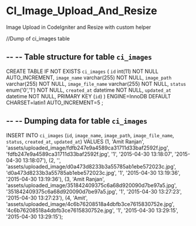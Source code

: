 # CI_Image_Upload_And_Resize
Image Upload in CodeIgniter and Resize with custom helper

//Dump of ci_images table

--
-- Table structure for table `ci_images`
--

CREATE TABLE IF NOT EXISTS `ci_images` (
  `id` int(11) NOT NULL AUTO_INCREMENT,
  `image_name` varchar(255) NOT NULL,
  `image_path` varchar(255) NOT NULL,
  `image_file_name` varchar(255) NOT NULL,
  `status` enum('0','1') NOT NULL,
  `created_at` datetime NOT NULL,
  `updated_at` datetime NOT NULL,
  PRIMARY KEY (`id`)
) ENGINE=InnoDB  DEFAULT CHARSET=latin1 AUTO_INCREMENT=5 ;

--
-- Dumping data for table `ci_images`
--

INSERT INTO `ci_images` (`id`, `image_name`, `image_path`, `image_file_name`, `status`, `created_at`, `updated_at`) VALUES
(1, 'Amit Ranjan', 'assets/uploaded_image/fdfb247e9a4589ca31711d33baf2592f.jpg', 'fdfb247e9a4589ca31711d33baf2592f.jpg', '1', '2015-04-30 13:18:07', '2015-04-30 13:18:07'),
(2, '', 'assets/uploaded_image/d0a473d8233b3a55785ab1ebe572023c.jpg', 'd0a473d8233b3a55785ab1ebe572023c.jpg', '1', '2015-04-30 13:19:36', '2015-04-30 13:19:36'),
(3, 'Amit Ranjan', 'assets/uploaded_image/351842409375c6a68d920090d7be97a5.jpg', '351842409375c6a68d920090d7be97a5.jpg', '1', '2015-04-30 13:27:23', '2015-04-30 13:27:23'),
(4, 'Amit', 'assets/uploaded_image/4c6b76208518a4dbfb3ce7615830752e.jpg', '4c6b76208518a4dbfb3ce7615830752e.jpg', '1', '2015-04-30 13:29:15', '2015-04-30 13:29:15');
